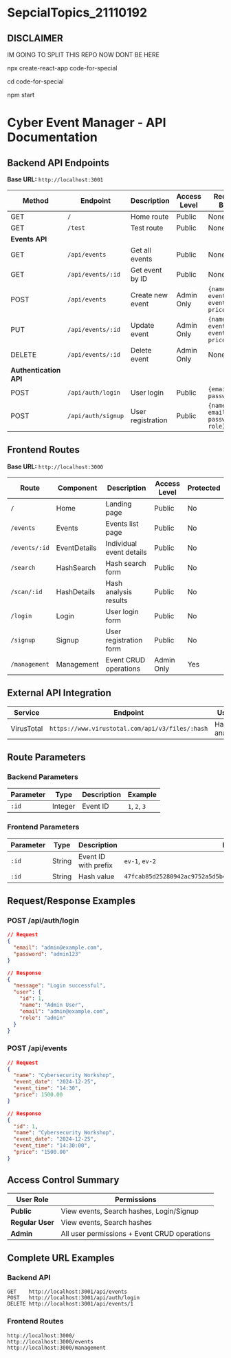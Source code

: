 # SepcialTopics_21110192
## DISCLAIMER

IM GOING TO SPLIT THIS REPO NOW DONT BE HERE


npx create-react-app code-for-special

cd code-for-special

npm start


# Cyber Event Manager - API Documentation

## Backend API Endpoints

**Base URL:** `http://localhost:3001`

| Method | Endpoint | Description | Access Level | Request Body |
|--------|----------|-------------|--------------|--------------|
| GET | `/` | Home route | Public | None |
| GET | `/test` | Test route | Public | None |
| **Events API** |
| GET | `/api/events` | Get all events | Public | None |
| GET | `/api/events/:id` | Get event by ID | Public | None |
| POST | `/api/events` | Create new event | Admin Only | `{name, event_date, event_time, price}` |
| PUT | `/api/events/:id` | Update event | Admin Only | `{name, event_date, event_time, price}` |
| DELETE | `/api/events/:id` | Delete event | Admin Only | None |
| **Authentication API** |
| POST | `/api/auth/login` | User login | Public | `{email, password}` |
| POST | `/api/auth/signup` | User registration | Public | `{name, email, password, role}` |

## Frontend Routes

**Base URL:** `http://localhost:3000`

| Route | Component | Description | Access Level | Protected |
|-------|-----------|-------------|--------------|-----------|
| `/` | Home | Landing page | Public | No |
| `/events` | Events | Events list page | Public | No |
| `/events/:id` | EventDetails | Individual event details | Public | No |
| `/search` | HashSearch | Hash search form | Public | No |
| `/scan/:id` | HashDetails | Hash analysis results | Public | No |
| `/login` | Login | User login form | Public | No |
| `/signup` | Signup | User registration form | Public | No |
| `/management` | Management | Event CRUD operations | Admin Only | Yes |

## External API Integration

| Service | Endpoint | Usage | Access |
|---------|----------|-------|---------|
| VirusTotal | `https://www.virustotal.com/api/v3/files/:hash` | Hash analysis | API Key Required |

## Route Parameters

### Backend Parameters

| Parameter | Type | Description | Example |
|-----------|------|-------------|---------|
| `:id` | Integer | Event ID | `1`, `2`, `3` |

### Frontend Parameters

| Parameter | Type | Description | Example |
|-----------|------|-------------|---------|
| `:id` | String | Event ID with prefix | `ev-1`, `ev-2` |
| `:id` | String | Hash value | `47fcab85d25280942ac9752a5d5b4c8b85027273bdcde2191e3b9f560e568a27` |

## Request/Response Examples

### POST /api/auth/login
```json
// Request
{
  "email": "admin@example.com",
  "password": "admin123"
}

// Response
{
  "message": "Login successful",
  "user": {
    "id": 1,
    "name": "Admin User",
    "email": "admin@example.com",
    "role": "admin"
  }
}
```

### POST /api/events
```json
// Request
{
  "name": "Cybersecurity Workshop",
  "event_date": "2024-12-25",
  "event_time": "14:30",
  "price": 1500.00
}

// Response
{
  "id": 1,
  "name": "Cybersecurity Workshop",
  "event_date": "2024-12-25",
  "event_time": "14:30:00",
  "price": "1500.00"
}
```

## Access Control Summary

| User Role | Permissions |
|-----------|-------------|
| **Public** | View events, Search hashes, Login/Signup |
| **Regular User** | View events, Search hashes |
| **Admin** | All user permissions + Event CRUD operations |

## Complete URL Examples

### Backend API
```
GET    http://localhost:3001/api/events
POST   http://localhost:3001/api/auth/login
DELETE http://localhost:3001/api/events/1
```

### Frontend Routes
```
http://localhost:3000/
http://localhost:3000/events
http://localhost:3000/management
```